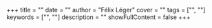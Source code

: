 +++
title = ""
date = ""
author = "Félix Léger"
cover = ""
tags = ["", ""]
keywords = ["", ""]
description = ""
showFullContent = false
+++
